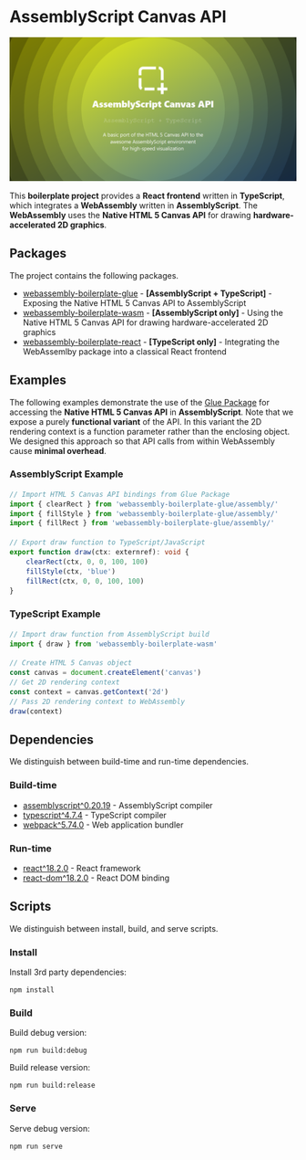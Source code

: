 # AssemblyScript Canvas API

![](./images/social_preview.png)

This **boilerplate project** provides a **React frontend** written in **TypeScript**, which integrates a **WebAssembly** written in **AssemblyScript**. The **WebAssembly** uses the **Native HTML 5 Canvas API** for drawing **hardware-accelerated 2D graphics**.

## Packages

The project contains the following packages.

* [webassembly-boilerplate-glue](./packages/glue/) - **[AssemblyScript + TypeScript]** - Exposing the Native HTML 5 Canvas API to AssemblyScript
* [webassembly-boilerplate-wasm](./packages/wasm/) - **[AssemblyScript only]** - Using the Native HTML 5 Canvas API for drawing hardware-accelerated 2D graphics
* [webassembly-boilerplate-react](./packages/react/) - **[TypeScript only]** - Integrating the WebAssemlby package into a classical React frontend

## Examples

The following examples demonstrate the use of the [Glue Package](./packages/glue/) for accessing the **Native HTML 5 Canvas API** in **AssemblyScript**. Note that we expose a purely **functional variant** of the API. In this variant the 2D rendering context is a function parameter rather than the enclosing object. We designed this approach so that API calls from within WebAssembly cause **minimal overhead**.

### AssemblyScript Example

```typescript
// Import HTML 5 Canvas API bindings from Glue Package
import { clearRect } from 'webassembly-boilerplate-glue/assembly/'
import { fillStyle } from 'webassembly-boilerplate-glue/assembly/'
import { fillRect } from 'webassembly-boilerplate-glue/assembly/'

// Export draw function to TypeScript/JavaScript
export function draw(ctx: externref): void {
    clearRect(ctx, 0, 0, 100, 100)
    fillStyle(ctx, 'blue')
    fillRect(ctx, 0, 0, 100, 100)
}
```

### TypeScript Example

```typescript
// Import draw function from AssemblyScript build
import { draw } from 'webassembly-boilerplate-wasm'

// Create HTML 5 Canvas object
const canvas = document.createElement('canvas')
// Get 2D rendering context
const context = canvas.getContext('2d')
// Pass 2D rendering context to WebAssembly
draw(context)
```

## Dependencies

We distinguish between build-time and run-time dependencies.

### Build-time

* [assemblyscript^0.20.19](https://www.assemblyscript.org/) - AssemblyScript compiler
* [typescript^4.7.4](https://www.typescriptlang.org/) - TypeScript compiler
* [webpack^5.74.0](https://webpack.js.org/) - Web application bundler

### Run-time

* [react^18.2.0](https://reactjs.org/) - React framework
* [react-dom^18.2.0](https://reactjs.org/docs/react-dom.html) - React DOM binding

## Scripts

We distinguish between install, build, and serve scripts.

### Install

Install 3rd party dependencies:

```
npm install
```

### Build

Build debug version:

```
npm run build:debug
```

Build release version:

```
npm run build:release
```

### Serve

Serve debug version:

```
npm run serve
```
